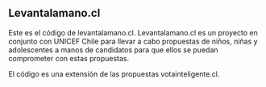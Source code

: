 Levantalamano.cl
----------------
Este es el código de levantalamano.cl. Levantalamano.cl es un proyecto en conjunto con UNICEF Chile
para llevar a cabo propuestas de niños, niñas y adolescentes a manos de candidatos para que ellos se puedan
comprometer con estas propuestas.

El código es una extensión de las propuestas votainteligente.cl.


